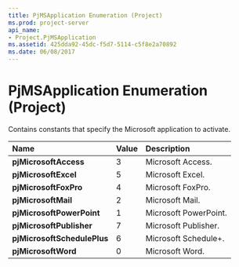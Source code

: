 ```yaml
---
title: PjMSApplication Enumeration (Project)
ms.prod: project-server
api_name:
- Project.PjMSApplication
ms.assetid: 425dda92-45dc-f5d7-5114-c5f8e2a70892
ms.date: 06/08/2017
---
```



# PjMSApplication Enumeration (Project)

Contains constants that specify the Microsoft application to activate.



|**Name**|**Value**|**Description**|
|:-----|:-----|:-----|
|**pjMicrosoftAccess**|3|Microsoft Access.|
|**pjMicrosoftExcel**|5|Microsoft Excel.|
|**pjMicrosoftFoxPro**|4|Microsoft FoxPro.|
|**pjMicrosoftMail**|2|Microsoft Mail.|
|**pjMicrosoftPowerPoint**|1|Microsoft PowerPoint.|
|**pjMicrosoftPublisher**|7|Microsoft Publisher.|
|**pjMicrosoftSchedulePlus**|6|Microsoft Schedule+.|
|**pjMicrosoftWord**|0|Microsoft Word.|

